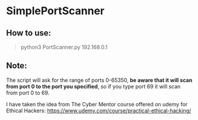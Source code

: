 # SimplePortScanner
## How to use:
>python3 PortScanner.py 192.168.0.1

## Note:
The script will ask for the range of ports 0-65350, **be aware that it will scan from port 0 to the port you specified**, so if you type port 69 it will scan from port 0 to 69.


I have taken the idea from The Cyber Mentor course offered on udemy for Ethical Hackers: https://www.udemy.com/course/practical-ethical-hacking/